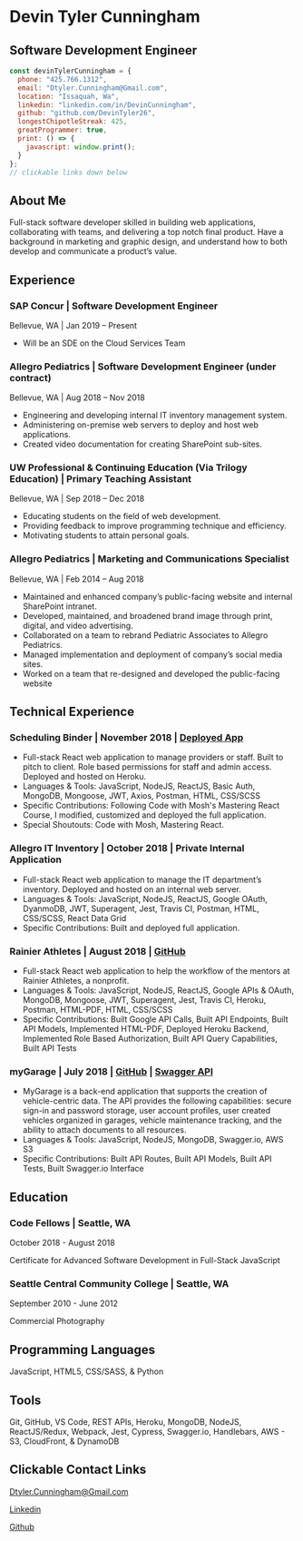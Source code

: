 # Devin Tyler Cunningham

## Software Development Engineer

```javascript
const devinTylerCunningham = {
  phone: "425.766.1312",
  email: "Dtyler.Cunningham@Gmail.com",
  location: "Issaquah, Wa",
  linkedin: "linkedin.com/in/DevinCunningham",
  github: "github.com/DevinTyler26",
  longestChipotleStreak: 425,
  greatProgrammer: true,
  print: () => {
    javascript: window.print();
  }
};
// clickable links down below
```

## About Me

Full-stack software developer skilled in building web applications, collaborating with teams, and delivering a top notch final product. Have a background in marketing and graphic design, and understand how to both develop and communicate a product’s value.

## Experience

### SAP Concur | Software Development Engineer

Bellevue, WA | Jan 2019 – Present

- Will be an SDE on the Cloud Services Team

### Allegro Pediatrics | Software Development Engineer (under contract)

Bellevue, WA | Aug 2018 – Nov 2018

- Engineering and developing internal IT inventory management system.
- Administering on-premise web servers to deploy and host web applications.
- Created video documentation for creating SharePoint sub-sites.

### UW Professional & Continuing Education (Via Trilogy Education) | Primary Teaching Assistant

Bellevue, WA | Sep 2018 – Dec 2018

- Educating students on the field of web development.
- Providing feedback to improve programming technique and efficiency.
- Motivating students to attain personal goals.

### Allegro Pediatrics | Marketing and Communications Specialist

Bellevue, WA | Feb 2014 – Aug 2018

- Maintained and enhanced company’s public-facing website and internal SharePoint intranet.
- Developed, maintained, and broadened brand image through print, digital, and video advertising.
- Collaborated on a team to rebrand Pediatric Associates to Allegro Pediatrics.
- Managed implementation and deployment of company’s social media sites.
- Worked on a team that re-designed and developed the public-facing website

## Technical Experience

### Scheduling Binder | November 2018 | [Deployed App](https://scbinder.herokuapp.com)

- Full-stack React web application to manage providers or staff. Built to pitch to client. Role based permissions for staff and admin access. Deployed and hosted on Heroku.
- Languages & Tools: JavaScript, NodeJS, ReactJS, Basic Auth, MongoDB, Mongoose, JWT, Axios, Postman, HTML, CSS/SCSS
- Specific Contributions: Following Code with Mosh's Mastering React Course, I modified, customized and deployed the full application.
- Special Shoutouts: Code with Mosh, Mastering React.

### Allegro IT Inventory | October 2018 | Private Internal Application

- Full-stack React web application to manage the IT department’s inventory. Deployed and hosted on an internal web server.
- Languages & Tools: JavaScript, NodeJS, ReactJS, Google OAuth, DyanmoDB, JWT, Superagent, Jest, Travis CI, Postman, HTML, CSS/SCSS, React Data Grid
- Specific Contributions: Built and deployed full application.

### Rainier Athletes | August 2018 | [GitHub](https://github.com/Rainier-Athletes)

- Full-stack React web application to help the workflow of the mentors at Rainier Athletes, a nonprofit.
- Languages & Tools: JavaScript, NodeJS, ReactJS, Google APIs & OAuth, MongoDB, Mongoose, JWT, Superagent, Jest, Travis CI, Heroku, Postman, HTML-PDF, HTML, CSS/SCSS
- Specific Contributions: Built Google API Calls, Built API Endpoints, Built API Models, Implemented HTML-PDF, Deployed Heroku Backend, Implemented Role Based Authorization, Built API Query Capabilities, Built API Tests

### myGarage | July 2018 | [GitHub](github.com/Chemenes/myGarage) | [Swagger API](https://app.swaggerhub.com/apis/DevinTyler26/myGarageAPI/1.0.0#/)

- MyGarage is a back-end application that supports the creation of vehicle-centric data. The API provides the following capabilities: secure sign-in and password storage, user account profiles, user created vehicles organized in garages, vehicle maintenance tracking, and the ability to attach documents to all resources.
- Languages & Tools: JavaScript, NodeJS, MongoDB, Swagger.io, AWS S3
- Specific Contributions: Built API Routes, Built API Models, Built API Tests, Built Swagger.io Interface

## Education

### Code Fellows | Seattle, WA

October 2018 - August 2018

Certificate for Advanced Software Development in Full-Stack JavaScript

### Seattle Central Community College | Seattle, WA

September 2010 - June 2012

Commercial Photography

## Programming Languages

JavaScript, HTML5, CSS/SASS, & Python

## Tools

Git, GitHub, VS Code, REST APIs, Heroku, MongoDB, NodeJS,
ReactJS/Redux, Webpack, Jest, Cypress, Swagger.io, Handlebars, AWS - S3, CloudFront,
& DynamoDB

## Clickable Contact Links

Dtyler.Cunningham@Gmail.com

[Linkedin](https://linkedin.com/in/DevinCunningham)

[Github](https://github.com/DevinTyler26)
